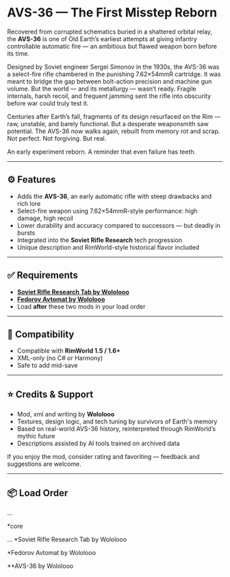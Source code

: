 # AVS-36 — The First Misstep Reborn

Recovered from corrupted schematics buried in a shattered orbital relay, the **AVS-36** is one of Old Earth’s earliest attempts at giving infantry controllable automatic fire — an ambitious but flawed weapon born before its time.

Designed by Soviet engineer Sergei Simonov in the 1930s, the AVS-36 was a select-fire rifle chambered in the punishing 7.62×54mmR cartridge. It was meant to bridge the gap between bolt-action precision and machine gun volume. But the world — and its metallurgy — wasn’t ready. Fragile internals, harsh recoil, and frequent jamming sent the rifle into obscurity before war could truly test it.

Centuries after Earth’s fall, fragments of its design resurfaced on the Rim — raw, unstable, and barely functional. But a desperate weaponsmith saw potential. The AVS-36 now walks again, rebuilt from memory rot and scrap. Not perfect. Not forgiving. But real.

An early experiment reborn. A reminder that even failure has teeth.

---

## ⚙ Features

- Adds the **AVS-36**, an early automatic rifle with steep drawbacks and rich lore  
- Select-fire weapon using 7.62×54mmR-style performance: high damage, high recoil  
- Lower durability and accuracy compared to successors — but deadly in bursts  
- Integrated into the **Soviet Rifle Research** tech progression  
- Unique description and RimWorld-style historical flavor included

---

## ✅ Requirements

- **[Soviet Rifle Research Tab by Wololooo](https://steamcommunity.com/sharedfiles/filedetails/?id=3527333989)**
- **[Fedorov Avtomat by Wololooo](https://steamcommunity.com/sharedfiles/filedetails/?id=3528225582)**
- Load **after** these two mods in your load order

---

## 🔄 Compatibility

- Compatible with **RimWorld 1.5 / 1.6+**  
- XML-only (no C# or Harmony)  
- Safe to add mid-save  

---

## ⭐ Credits & Support

- Mod, xml and writing by **Wololooo**  
- Textures, design logic, and tech tuning by survivors of Earth's memory  
- Based on real-world AVS-36 history, reinterpreted through RimWorld’s mythic future  
- Descriptions assisted by AI tools trained on archived data

If you enjoy the mod, consider rating and favoriting — feedback and suggestions are welcome.

---

## 📦 Load Order

...

*core

...
*Soviet Rifle Research Tab by Wololooo

*Fedorov Avtomat by Wololooo

**AVS-36 by Wololooo



